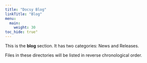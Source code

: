 ```yaml
---
title: "Docsy Blog"
linkTitle: "Blog"
menu:
  main:
    weight: 30
toc_hide: true"
---
```



This is the **blog** section. It has two categories: News and Releases.

Files in these directories will be listed in reverse chronological order.

